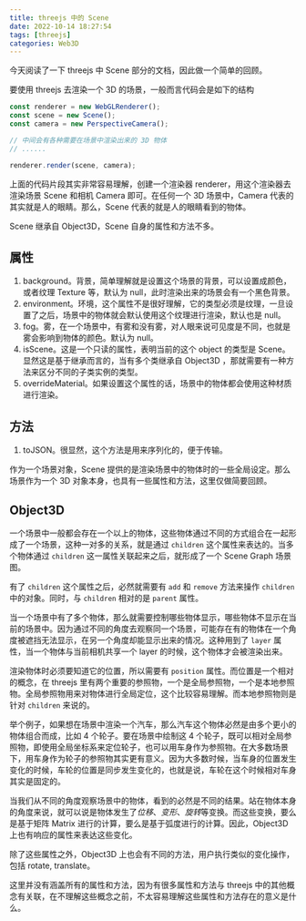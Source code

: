 ```yaml
---
title: threejs 中的 Scene
date: 2022-10-14 18:27:54
tags: [threejs]
categories: Web3D
---
```


今天阅读了一下 threejs 中 Scene 部分的文档，因此做一个简单的回顾。

要使用 threejs 去渲染一个 3D 的场景，一般而言代码会是如下的结构

```javascript
const renderer = new WebGLRenderer();
const scene = new Scene();
const camera = new PerspectiveCamera();

// 中间会有各种需要在场景中渲染出来的 3D 物体
// ......

renderer.render(scene, camera);
```

<!--more-->

上面的代码片段其实非常容易理解，创建一个渲染器 renderer，用这个渲染器去渲染场景 Scene 和相机 Camera 即可。在任何一个 3D 场景中，Camera 代表的其实就是人的眼睛。那么，Scene 代表的就是人的眼睛看到的物体。

Scene 继承自 Object3D，Scene 自身的属性和方法不多。

## 属性

1. background。背景，简单理解就是设置这个场景的背景，可以设置成颜色，或者纹理 Texture 等，默认为 null，此时渲染出来的场景会有一个黑色背景。
2. environment。环境，这个属性不是很好理解，它的类型必须是纹理，一旦设置了之后，场景中的物体就会默认使用这个纹理进行渲染，默认也是 null。
3. fog。雾，在一个场景中，有雾和没有雾，对人眼来说可见度是不同，也就是雾会影响到物体的颜色。默认为 null。
4. isScene。这是一个只读的属性，表明当前的这个 object 的类型是 Scene。显然这是基于继承而言的，当有多个类继承自 Object3D ，那就需要有一种方法来区分不同的子类实例的类型。
5. overrideMaterial。如果设置这个属性的话，场景中的物体都会使用这种材质进行渲染。

## 方法

1. toJSON。很显然，这个方法是用来序列化的，便于传输。

作为一个场景对象，Scene 提供的是渲染场景中的物体时的一些全局设定。那么场景作为一个 3D 对象本身，也具有一些属性和方法，这里仅做简要回顾。

## Object3D

一个场景中一般都会存在一个以上的物体，这些物体通过不同的方式组合在一起形成了一个场景，这种一对多的关系，就是通过 `children` 这个属性来表达的。当多个物体通过 `children` 这一属性关联起来之后，就形成了一个 Scene Graph 场景图。

有了 `children` 这个属性之后，必然就需要有 `add` 和 `remove` 方法来操作 `children` 中的对象。同时，与 `children` 相对的是 `parent` 属性。

当一个场景中有了多个物体，那么就需要控制哪些物体显示，哪些物体不显示在当前的场景中。因为通过不同的角度去观察同一个场景，可能存在有的物体在一个角度被遮挡无法显示，在另一个角度却能显示出来的情况。这种用到了 `layer` 属性，当一个物体与当前相机共享一个 layer 的时候，这个物体才会被渲染出来。

渲染物体时必须要知道它的位置，所以需要有 `position` 属性。而位置是一个相对的概念，在 threejs 里有两个重要的参照物，一个是全局参照物，一个是本地参照物。全局参照物用来对物体进行全局定位，这个比较容易理解。而本地参照物则是针对 `children` 来说的。

举个例子，如果想在场景中渲染一个汽车，那么汽车这个物体必然是由多个更小的物体组合而成，比如 4 个轮子。要在场景中绘制这 4 个轮子，既可以相对全局参照物，即使用全局坐标系来定位轮子，也可以用车身作为参照物。在大多数场景下，用车身作为轮子的参照物其实更有意义。因为大多数时候，当车身的位置发生变化的时候，车轮的位置是同步发生变化的，也就是说，车轮在这个时候相对车身其实是固定的。

当我们从不同的角度观察场景中的物体，看到的必然是不同的结果。站在物体本身的角度来说，就可以说是物体发生了*位移*、*变形*、*旋转*等变换。而这些变换，要么是基于矩阵 Matrix 进行的计算，要么是基于弧度进行的计算。因此，Object3D 上也有响应的属性来表达这些变化。

除了这些属性之外，Object3D 上也会有不同的方法，用户执行类似的变化操作，包括 rotate, translate。

这里并没有涵盖所有的属性和方法，因为有很多属性和方法与 threejs 中的其他概念有关联，在不理解这些概念之前，不太容易理解这些属性和方法存在的意义是什么。
